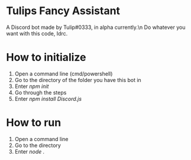 # Tulips Fancy Assistant
A Discord bot made by Tulip#0333, in alpha currently.\n
Do whatever you want with this code, Idrc.

# How to initialize
1. Open a command line (cmd/powershell)
2. Go to the directory of the folder you have this bot in
3. Enter *npm init*
4. Go through the steps
5. Enter *npm install Discord.js*

# How to run
1. Open a command line
2. Go to the directory
3. Enter *node .*
